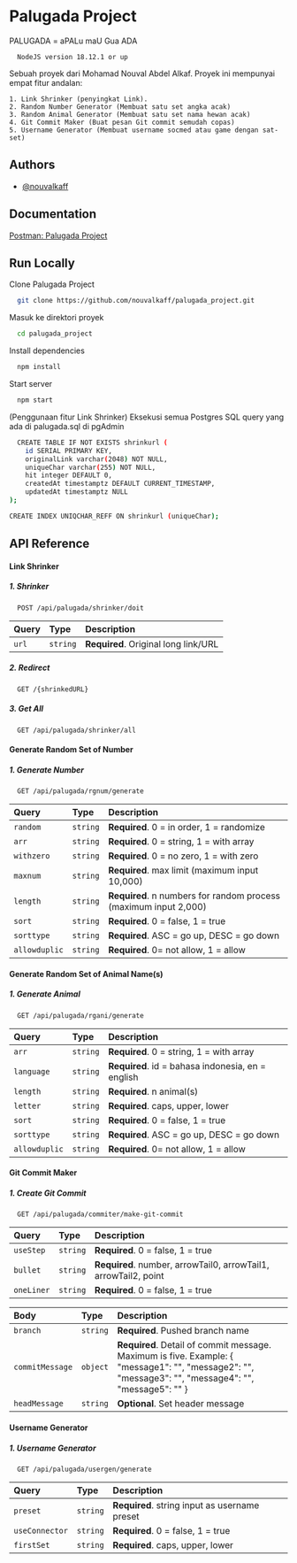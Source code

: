 # Palugada Project

PALUGADA = aPALu maU Gua ADA

```
  NodeJS version 18.12.1 or up
```

Sebuah proyek dari Mohamad Nouval Abdel Alkaf. Proyek ini mempunyai empat fitur andalan:

    1. Link Shrinker (penyingkat Link).
    2. Random Number Generator (Membuat satu set angka acak)
    3. Random Animal Generator (Membuat satu set nama hewan acak)
    4. Git Commit Maker (Buat pesan Git commit semudah copas)
    5. Username Generator (Membuat username socmed atau game dengan sat-set)

## Authors

- [@nouvalkaff](https://github.com/nouvalkaff)

## Documentation

[Postman: Palugada Project](https://documenter.getpostman.com/view/23758510/2s8YKGifv5)

## Run Locally

Clone Palugada Project

```bash
  git clone https://github.com/nouvalkaff/palugada_project.git
```

Masuk ke direktori proyek

```bash
  cd palugada_project
```

Install dependencies

```bash
  npm install
```

Start server

```bash
  npm start
```

(Penggunaan fitur Link Shrinker) Eksekusi semua Postgres SQL query yang ada di palugada.sql di pgAdmin

```bash
  CREATE TABLE IF NOT EXISTS shrinkurl (
    id SERIAL PRIMARY KEY,
    originalLink varchar(2048) NOT NULL,
    uniqueChar varchar(255) NOT NULL,
    hit integer DEFAULT 0,
    createdAt timestamptz DEFAULT CURRENT_TIMESTAMP,
    updatedAt timestamptz NULL
);

CREATE INDEX UNIQCHAR_REFF ON shrinkurl (uniqueChar);
```

## API Reference

#### Link Shrinker

##### 1. Shrinker

```http
  POST /api/palugada/shrinker/doit
```

| Query | Type     | Description                          |
| :---- | :------- | :----------------------------------- |
| `url` | `string` | **Required**. Original long link/URL |

##### 2. Redirect

```http
  GET /{shrinkedURL}
```

##### 3. Get All

```http
  GET /api/palugada/shrinker/all
```

#### Generate Random Set of Number

##### 1. Generate Number

```http
  GET /api/palugada/rgnum/generate
```

| Query         | Type     | Description                                                      |
| :------------ | :------- | :--------------------------------------------------------------- |
| `random`      | `string` | **Required**. 0 = in order, 1 = randomize                        |
| `arr`         | `string` | **Required**. 0 = string, 1 = with array                         |
| `withzero`    | `string` | **Required**. 0 = no zero, 1 = with zero                         |
| `maxnum`      | `string` | **Required**. max limit (maximum input 10,000)                   |
| `length`      | `string` | **Required**. n numbers for random process (maximum input 2,000) |
| `sort`        | `string` | **Required**. 0 = false, 1 = true                                |
| `sorttype`    | `string` | **Required**. ASC = go up, DESC = go down                        |
| `allowduplic` | `string` | **Required**. 0= not allow, 1 = allow                            |

#### Generate Random Set of Animal Name(s)

##### 1. Generate Animal

```http
  GET /api/palugada/rgani/generate
```

| Query         | Type     | Description                                       |
| :------------ | :------- | :------------------------------------------------ |
| `arr`         | `string` | **Required**. 0 = string, 1 = with array          |
| `language`    | `string` | **Required**. id = bahasa indonesia, en = english |
| `length`      | `string` | **Required**. n animal(s)                         |
| `letter`      | `string` | **Required**. caps, upper, lower                  |
| `sort`        | `string` | **Required**. 0 = false, 1 = true                 |
| `sorttype`    | `string` | **Required**. ASC = go up, DESC = go down         |
| `allowduplic` | `string` | **Required**. 0= not allow, 1 = allow             |

#### Git Commit Maker

##### 1. Create Git Commit

```http
  GET /api/palugada/commiter/make-git-commit
```

| Query      | Type     | Description                                                     |
| :--------- | :------- | :-------------------------------------------------------------- |
| `useStep`  | `string` | **Required**. 0 = false, 1 = true                               |
| `bullet`   | `string` | **Required**. number, arrowTail0, arrowTail1, arrowTail2, point |
| `oneLiner` | `string` | **Required**. 0 = false, 1 = true                               |

| Body            | Type     | Description                                                                                                                                          |
| :-------------- | :------- | :--------------------------------------------------------------------------------------------------------------------------------------------------- |
| `branch`        | `string` | **Required**. Pushed branch name                                                                                                                     |
| `commitMessage` | `object` | **Required**. Detail of commit message. Maximum is five. Example: { "message1": "", "message2": "", "message3": "", "message4": "", "message5": "" } |
| `headMessage`   | `string` | **Optional**. Set header message                                                                                                                     |

#### Username Generator

##### 1. Username Generator

```http
  GET /api/palugada/usergen/generate
```

| Query          | Type     | Description                                   |
| :------------- | :------- | :-------------------------------------------- |
| `preset`       | `string` | **Required**. string input as username preset |
| `useConnector` | `string` | **Required**. 0 = false, 1 = true             |
| `firstSet`     | `string` | **Required**. caps, upper, lower              |
